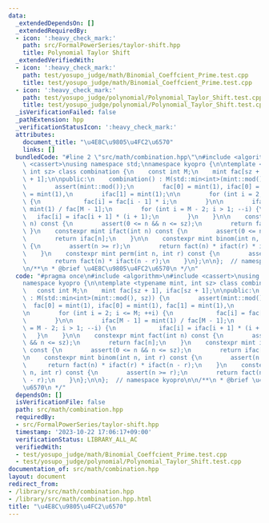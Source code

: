 ```yaml
---
data:
  _extendedDependsOn: []
  _extendedRequiredBy:
  - icon: ':heavy_check_mark:'
    path: src/FormalPowerSeries/taylor-shift.hpp
    title: Polynomial Taylor Shift
  _extendedVerifiedWith:
  - icon: ':heavy_check_mark:'
    path: test/yosupo_judge/math/Binomial_Coeffcient_Prime.test.cpp
    title: test/yosupo_judge/math/Binomial_Coeffcient_Prime.test.cpp
  - icon: ':heavy_check_mark:'
    path: test/yosupo_judge/polynomial/Polynomial_Taylor_Shift.test.cpp
    title: test/yosupo_judge/polynomial/Polynomial_Taylor_Shift.test.cpp
  _isVerificationFailed: false
  _pathExtension: hpp
  _verificationStatusIcon: ':heavy_check_mark:'
  attributes:
    document_title: "\u4E8C\u9805\u4FC2\u6570"
    links: []
  bundledCode: "#line 2 \"src/math/combination.hpp\"\n#include <algorithm>\n#include\
    \ <cassert>\nusing namespace std;\nnamespace kyopro {\n\ntemplate <typename mint,\
    \ int sz> class combination {\n    const int M;\n    mint fac[sz + 1], ifac[sz\
    \ + 1];\n\npublic:\n    combination() : M(std::min<int>(mint::mod(), sz)) {\n\
    \        assert(mint::mod());\n        fac[0] = mint(1), ifac[0] = mint(1), fac[1]\
    \ = mint(1),\n        ifac[1] = mint(1);\n\n        for (int i = 2; i <= M; ++i)\
    \ {\n            fac[i] = fac[i - 1] * i;\n        }\n\n        ifac[M - 1] =\
    \ mint(1) / fac[M - 1];\n        for (int i = M - 2; i > 1; --i) {\n         \
    \   ifac[i] = ifac[i + 1] * (i + 1);\n        }\n    }\n\n    constexpr mint fact(int\
    \ n) const {\n        assert(0 <= n && n <= sz);\n        return fac[n];\n   \
    \ }\n    constexpr mint ifact(int n) const {\n        assert(0 <= n && n <= sz);\n\
    \        return ifac[n];\n    }\n\n    constexpr mint binom(int n, int r) const\
    \ {\n        assert(n >= r);\n        return fact(n) * ifact(r) * ifact(n - r);\n\
    \    }\n    constexpr mint perm(int n, int r) const {\n        assert(n >= r);\n\
    \        return fact(n) * ifact(n - r);\n    }\n};\n\n};  // namespace kyopro\n\
    \n/**\n * @brief \u4E8C\u9805\u4FC2\u6570\n */\n"
  code: "#pragma once\n#include <algorithm>\n#include <cassert>\nusing namespace std;\n\
    namespace kyopro {\n\ntemplate <typename mint, int sz> class combination {\n \
    \   const int M;\n    mint fac[sz + 1], ifac[sz + 1];\n\npublic:\n    combination()\
    \ : M(std::min<int>(mint::mod(), sz)) {\n        assert(mint::mod());\n      \
    \  fac[0] = mint(1), ifac[0] = mint(1), fac[1] = mint(1),\n        ifac[1] = mint(1);\n\
    \n        for (int i = 2; i <= M; ++i) {\n            fac[i] = fac[i - 1] * i;\n\
    \        }\n\n        ifac[M - 1] = mint(1) / fac[M - 1];\n        for (int i\
    \ = M - 2; i > 1; --i) {\n            ifac[i] = ifac[i + 1] * (i + 1);\n     \
    \   }\n    }\n\n    constexpr mint fact(int n) const {\n        assert(0 <= n\
    \ && n <= sz);\n        return fac[n];\n    }\n    constexpr mint ifact(int n)\
    \ const {\n        assert(0 <= n && n <= sz);\n        return ifac[n];\n    }\n\
    \n    constexpr mint binom(int n, int r) const {\n        assert(n >= r);\n  \
    \      return fact(n) * ifact(r) * ifact(n - r);\n    }\n    constexpr mint perm(int\
    \ n, int r) const {\n        assert(n >= r);\n        return fact(n) * ifact(n\
    \ - r);\n    }\n};\n\n};  // namespace kyopro\n\n/**\n * @brief \u4E8C\u9805\u4FC2\
    \u6570\n */"
  dependsOn: []
  isVerificationFile: false
  path: src/math/combination.hpp
  requiredBy:
  - src/FormalPowerSeries/taylor-shift.hpp
  timestamp: '2023-10-22 17:06:17+09:00'
  verificationStatus: LIBRARY_ALL_AC
  verifiedWith:
  - test/yosupo_judge/math/Binomial_Coeffcient_Prime.test.cpp
  - test/yosupo_judge/polynomial/Polynomial_Taylor_Shift.test.cpp
documentation_of: src/math/combination.hpp
layout: document
redirect_from:
- /library/src/math/combination.hpp
- /library/src/math/combination.hpp.html
title: "\u4E8C\u9805\u4FC2\u6570"
---
```

